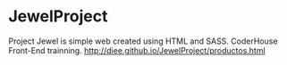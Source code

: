 # JewelProject 
Project Jewel is simple web created using HTML and SASS.
CoderHouse Front-End trainning. http://diee.github.io/JewelProject/productos.html